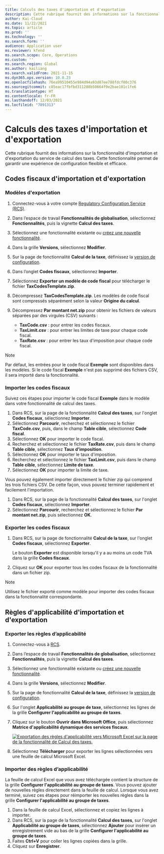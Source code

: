 ```yaml
---
title: Calculs des taxes d'importation et d'exportation
description: Cette rubrique fournit des informations sur la fonctionnalité d'importation et d'exportation du service de calcul des taxes.
author: Kai-Cloud
ms.date: 11/22/2021
ms.topic: article
ms.prod: ''
ms.technology: ''
ms.search.form: ''
audience: Application user
ms.reviewer: kfend
ms.search.scope: Core, Operations
ms.custom: ''
ms.search.region: Global
ms.author: kailiang
ms.search.validFrom: 2021-11-15
ms.dyn365.ops.version: 10.0.23
ms.openlocfilehash: 76ea99510455e984d94a93d87ee788fdcf00c376
ms.sourcegitcommit: c85eac17fbfbd311288b50664f9e2bae101c1fe6
ms.translationtype: HT
ms.contentlocale: fr-FR
ms.lasthandoff: 12/03/2021
ms.locfileid: "7891313"
---
```

# <a name="import-and-export-tax-calculations"></a>Calculs des taxes d'importation et d'exportation

Cette rubrique fournit des informations sur la fonctionnalité d'importation et d'exportation du service de calcul des taxes. Cette fonctionnalité permet de garantir une expérience de configuration flexible et efficace.

## <a name="import-and-export-tax-codes"></a>Codes fiscaux d'importation et d'exportation

### <a name="export-templates"></a>Modèles d'exportation

1. Connectez-vous à votre compte [Regulatory Configuration Service (RCS)](https://marketing.configure.global.dynamics.com/).
2. Dans l’espace de travail **Fonctionnalités de globalisation**, sélectionnez **Fonctionnalités**, puis la vignette **Calcul des taxes**.
3. Sélectionnez une fonctionnalité existante ou [créez une nouvelle fonctionnalité](global-get-started-with-tax-calculation-service.md#set-up-tax-calculation-in-rcs).
4. Dans la grille **Versions**, sélectionnez **Modifier**.
5. Sur la page de fonctionnalité **Calcul de la taxe**, définissez la [version de configuration](global-get-started-with-tax-calculation-service.md#set-up-tax-calculation-in-rcs).
6. Dans l’onglet **Codes fiscaux**, sélectionnez **Importer**.
7. Sélectionnez **Exporter un modèle de code fiscal** pour télécharger le fichier **TaxCodesTemplate.zip**.
8. Décompressez **TaxCodesTemplate.zip**. Les modèles de code fiscal sont compressés séparément selon la valeur **Origine du calcul**.
9. Décompressez **Par montant net.zip** pour obtenir les fichiers de valeurs séparées par des virgules (CSV) suivants :

    - **TaxCode.csv** : pour entrer les codes fiscaux.
    - **TaxLimit.csv** : pour entrer les limites de taxe pour chaque code fiscal.
    - **TaxRate.csv** : pour entrer les taux d'imposition pour chaque code fiscal.

> [!NOTE]
> Par défaut, les entrées pour le code fiscal **Exemple** sont disponibles dans les modèles. Si le code fiscal **Exemple** n'est pas supprimé des fichiers CSV, il sera importé dans la fonctionnalité.

### <a name="import-tax-codes"></a>Importer les codes fiscaux

Suivez ces étapes pour importer le code fiscal **Exemple** dans le modèle dans votre fonctionnalité de calcul des taxes.

1. Dans RCS, sur la page de la fonctionnalité **Calcul des taxes**, sur l'onglet **Codes fiscaux**, sélectionnez **Importer**.
2. Sélectionnez **Parcourir**, recherchez et sélectionnez le fichier **TaxCode.csv**, puis, dans le champ **Table cible**, sélectionnez **Code fiscal**.
3. Sélectionnez **OK** pour importer le code fiscal.
4. Recherchez et sélectionnez le fichier **TaxRate.csv**, puis dans le champ **Table cible**, sélectionnez **Taux d'imposition**.
5. Sélectionnez **OK** pour importer le taux d'imposition.
6. Recherchez et sélectionnez le fichier **TaxLimit.csv**, puis dans le champ **Table cible**, sélectionnez **Limite de taxe**.
7. Sélectionnez **OK** pour importer la limite de taxe.

Vous pouvez également importer directement le fichier zip qui comprend les trois fichiers CSV. De cette façon, vous pouvez terminer rapidement et facilement l'importation.

1. Dans RCS, sur la page de la fonctionnalité **Calcul des taxes**, sur l'onglet **Codes fiscaux**, sélectionnez **Importer**.
2. Sélectionnez **Parcourir**, recherchez et sélectionnez le fichier **Par montant net.zip**, puis sélectionnez **OK**.

### <a name="export-tax-codes"></a>Exporter les codes fiscaux

1. Dans RCS, sur la page de fonctionnalité **Calcul de la taxe**, sur l'onglet **Codes fiscaux**, sélectionnez **Exporter**.

    Le bouton **Exporter** est disponible lorsqu'il y a au moins un code TVA dans la grille **Codes fiscaux**.

2. Cliquez sur **OK** pour exporter tous les codes fiscaux de la fonctionnalité dans un fichier zip.

> [!NOTE]
> Utilisez le fichier exporté comme modèle pour importer des codes fiscaux dans la fonctionnalité correspondante.

## <a name="import-and-export-applicability-rules"></a>Règles d'applicabilité d'importation et d'exportation

### <a name="export-applicability-rules"></a>Exporter les règles d’applicabilité

1. Connectez-vous à [RCS](https://marketing.configure.global.dynamics.com/).
2. Dans l’espace de travail **Fonctionnalités de globalisation**, sélectionnez **Fonctionnalités**, puis la vignette **Calcul des taxes**.
3. Sélectionnez une fonctionnalité existante ou [créez une nouvelle fonctionnalité](global-get-started-with-tax-calculation-service.md#set-up-tax-calculation-in-rcs).
4. Dans la grille **Versions**, sélectionnez **Modifier**.
5. Sur la page de fonctionnalité **Calcul de la taxe**, définissez la [version de configuration](global-get-started-with-tax-calculation-service.md#set-up-tax-calculation-in-rcs).
6. Sur l'onglet **Applicabilité au groupe de taxe**, sélectionnez les lignes de la grille **Configurer l'applicabilité au groupe de taxes**.
7. Cliquez sur le bouton **Ouvrir dans Microsoft Office**, puis sélectionnez **Matrice d'applicabilité dynamique des services fiscaux**.

    [![Exportation des règles d'applicabilité vers Microsoft Excel sur la page de la fonctionnalité de Calcul des taxes.](./media/tax-cal-import-export-1.png)](./media/tax-cal-import-export-1.png)

8. Sélectionnez **Télécharger** pour exporter les lignes sélectionnées vers une feuille de calcul Microsoft Excel.

### <a name="import-applicability-rules"></a>Importer des règles d’applicabilité

La feuille de calcul Excel que vous avez téléchargée contient la structure de la grille **Configurer l'applicabilité au groupe de taxes**. Vous pouvez ajouter de nouvelles règles directement dans la feuille de calcul. Lorsque vous avez terminé, suivez ces étapes pour réimporter les nouvelles règles dans la grille **Configurer l'applicabilité au groupe de taxes**.

1. Dans la feuille de calcul Excel, sélectionnez et copiez les lignes à importer.
2. Dans RCS, sur la page de la fonctionnalité **Calcul des taxes**, sur l'onglet **Applicabilité au groupe de taxes**, sélectionnez **Ajouter** pour insérer un enregistrement vide au bas de la grille **Configurer l'applicabilité au groupe de taxes**.
3. Faites **Ctrl+V** pour coller les lignes copiées dans la grille.
4. Cliquez sur **Enregistrer**.
